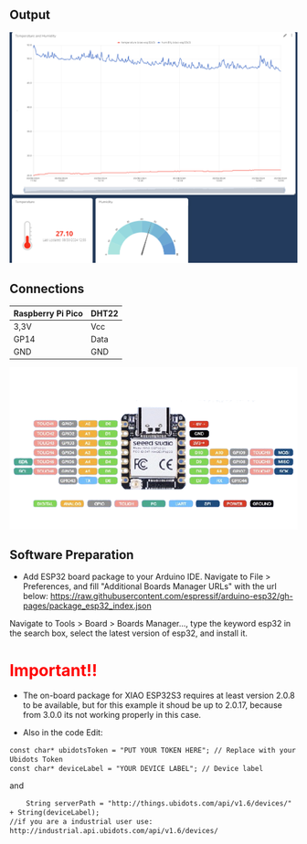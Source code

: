 ## Output
![](https://github.com/DochevM/Seeed-Studio-XIAO-ESP32S3/blob/main/Documents/Output_Ubidots.png)

## Connections

| Raspberry Pi Pico  |       DHT22        |
| ------------------ | -------------------|
| 3,3V               | Vcc                |
| GP14               | Data               |
| GND                | GND                |


![alt text](https://github.com/DochevM/Seeed-Studio-XIAO-ESP32S3/blob/main/Documents/_XIAO_ESP32_Pinout.png)

## Software Preparation

- Add ESP32 board package to your Arduino IDE.
 Navigate to File > Preferences, and fill "Additional Boards Manager URLs" with the url below: https://raw.githubusercontent.com/espressif/arduino-esp32/gh-pages/package_esp32_index.json

 Navigate to Tools > Board > Boards Manager..., type the keyword esp32 in the search box, select the latest version of esp32, and install it.

 # <span style="color:red;">Important!!</span>
- The on-board package for XIAO ESP32S3 requires at least version 2.0.8 to be available, but for this example it shoud be up to 2.0.17, because from 3.0.0 its not working properly in this case.

  
- Also in the code Edit: 
```
const char* ubidotsToken = "PUT YOUR TOKEN HERE"; // Replace with your Ubidots Token
const char* deviceLabel = "YOUR DEVICE LABEL"; // Device label
```
and 
```
    String serverPath = "http://things.ubidots.com/api/v1.6/devices/" + String(deviceLabel);
//if you are a industrial user use: http://industrial.api.ubidots.com/api/v1.6/devices/
```
